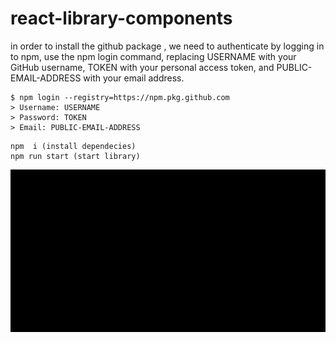 # react-library-components

in order to install the github package , we need to authenticate by logging in to npm, use the npm login command, replacing USERNAME with your GitHub username, TOKEN with your personal access token, and PUBLIC-EMAIL-ADDRESS with your email address.

```
$ npm login --registry=https://npm.pkg.github.com
> Username: USERNAME
> Password: TOKEN
> Email: PUBLIC-EMAIL-ADDRESS

```

```
npm  i (install dependecies)
npm run start (start library)
```

![alt text](./assets/react-library.gif)
